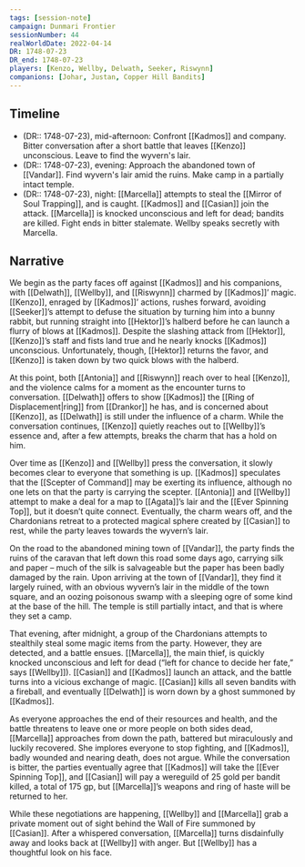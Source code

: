 ```yaml
---
tags: [session-note]
campaign: Dunmari Frontier
sessionNumber: 44
realWorldDate: 2022-04-14
DR: 1748-07-23
DR_end: 1748-07-23
players: [Kenzo, Wellby, Delwath, Seeker, Riswynn]
companions: [Johar, Justan, Copper Hill Bandits]
---
```


## Timeline

- (DR:: 1748-07-23), mid-afternoon: Confront [[Kadmos]] and company. Bitter conversation after a short battle that leaves [[Kenzo]] unconscious. Leave to find the wyvern's lair. 
- (DR:: 1748-07-23), evening: Approach the abandoned town of [[Vandar]]. Find wyvern's lair amid the ruins. Make camp in a partially intact temple.
- (DR:: 1748-07-23), night: [[Marcella]] attempts to steal the [[Mirror of Soul Trapping]], and is caught. [[Kadmos]] and [[Casian]] join the attack. [[Marcella]] is knocked unconscious and left for dead; bandits are killed. Fight ends in bitter stalemate. Wellby speaks secretly with Marcella. 

## Narrative

We begin as the party faces off against [[Kadmos]] and his companions, with [[Delwath]], [[Wellby]], and [[Riswynn]] charmed by [[Kadmos]]’ magic. [[Kenzo]], enraged by [[Kadmos]]’ actions, rushes forward, avoiding [[Seeker]]’s attempt to defuse the situation by turning him into a bunny rabbit, but running straight into [[Hektor]]’s halberd before he can launch a flurry of blows at [[Kadmos]]. Despite the slashing attack from [[Hektor]], [[Kenzo]]’s staff and fists land true and he nearly knocks [[Kadmos]] unconscious. Unfortunately, though, [[Hektor]] returns the favor, and [[Kenzo]] is taken down by two quick blows with the halberd.

At this point, both [[Antonia]] and [[Riswynn]] reach over to heal [[Kenzo]], and the violence calms for a moment as the encounter turns to conversation. [[Delwath]] offers to show [[Kadmos]] the [[Ring of Displacement|ring]] from [[Drankor]] he has, and is concerned about [[Kenzo]], as [[Delwath]] is still under the influence of a charm. While the conversation continues, [[Kenzo]] quietly reaches out to [[Wellby]]’s essence and, after a few attempts, breaks the charm that has a hold on him. 

Over time as [[Kenzo]] and [[Wellby]] press the conversation, it slowly becomes clear to everyone that something is up. [[Kadmos]] speculates that the [[Scepter of Command]] may be exerting its influence, although no one lets on that the party is carrying the scepter. [[Antonia]] and [[Wellby]] attempt to make a deal for a map to [[Agata]]’s lair and the [[Ever Spinning Top]], but it doesn’t quite connect. Eventually, the charm wears off, and the Chardonians retreat to a protected magical sphere created by [[Casian]] to rest, while the party leaves towards the wyvern’s lair.

On the road to the abandoned mining town of [[Vandar]], the party finds the ruins of the caravan that left down this road some days ago, carrying silk and paper – much of the silk is salvageable but the paper has been badly damaged by the rain. Upon arriving at the town of [[Vandar]], they find it largely ruined, with an obvious wyvern’s lair in the middle of the town square, and an oozing poisonous swamp with a sleeping ogre of some kind at the base of the hill. The temple is still partially intact, and that is where they set a camp.

That evening, after midnight, a group of the Chardonians attempts to stealthily steal some magic items from the party. However, they are detected, and a battle ensues. [[Marcella]], the main thief, is quickly knocked unconscious and left for dead (“left for chance to decide her fate,” says [[Wellby]]). [[Casian]] and [[Kadmos]] launch an attack, and the battle turns into a vicious exchange of magic. [[Casian]] kills all seven bandits with a fireball, and eventually [[Delwath]] is worn down by a ghost summoned by [[Kadmos]]. 

As everyone approaches the end of their resources and health, and the battle threatens to leave one or more people on both sides dead, [[Marcella]] approaches from down the path, battered but miraculously and luckily recovered. She implores everyone to stop fighting, and [[Kadmos]], badly wounded and nearing death, does not argue. While the conversation is bitter, the parties eventually agree that [[Kadmos]] will take the [[Ever Spinning Top]], and [[Casian]] will pay a wereguild of 25 gold per bandit killed, a total of 175 gp, but [[Marcella]]’s weapons and ring of haste will be returned to her. 

While these negotiations are happening, [[Wellby]] and [[Marcella]] grab a private moment out of sight behind the Wall of Fire summoned by [[Casian]]. After a whispered conversation, [[Marcella]] turns disdainfully away and looks back at [[Wellby]] with anger. But [[Wellby]] has a thoughtful look on his face.